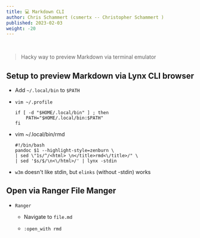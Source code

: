 ```yaml
---
title: 💻 Markdown CLI
author: Chris Schammert (csmertx -- Christopher Schammert )
published: 2023-02-03
weight: -20
---
```


<!-- The content of this website was written by Christopher Schammert aka Chris Schammert -->

<br />

> Hacky way to preview Markdown via terminal emulator

## Setup to preview Markdown via Lynx CLI browser

- Add ```~/.local/bin``` to ```$PATH```

- ```vim ~/.profile```

    ```
    if [ -d "$HOME/.local/bin" ] ; then
        PATH="$HOME/.local/bin:$PATH"
    fi
    ```


- vim ~/.local/bin/rmd

    ```
    #!/bin/bash
    pandoc $1 --highlight-style=zenburn \
    | sed \"1s/^/<html> \n</title>rmd<\/title>/" \
    | sed '$s/$/\n<\/html>/' | lynx -stdin
    ```

- ```w3m``` doesn't like stdin, but ```elinks``` (without -stdin) works

## Open via Ranger File Manger

- ```Ranger```

    - Navigate to ```file.md```

    - ```:open_with rmd```
